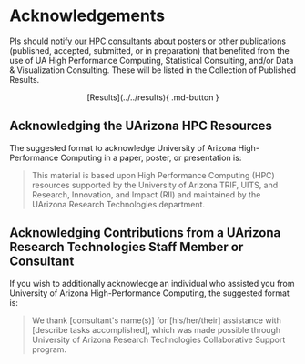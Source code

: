 # Acknowledgements

PIs should [notify our HPC consultants](../../support_and_training/consulting_services/) about posters or other publications (published, accepted, submitted, or in preparation) that benefited from the use of UA High Performance Computing, Statistical Consulting, and/or Data & Visualization Consulting. These will be listed in the Collection of Published Results.

<center>[Results](../../results){ .md-button }</center>

## Acknowledging the UArizona HPC Resources
The suggested format to acknowledge University of Arizona High-Performance Computing in a paper, poster, or presentation is:
> This material is based upon High Performance Computing (HPC) resources supported by the University of Arizona TRIF, UITS, and Research, Innovation, and Impact (RII) and maintained by the UArizona Research Technologies department.

## Acknowledging Contributions from a UArizona Research Technologies Staff Member or Consultant
If you wish to additionally acknowledge an individual who assisted you from University of Arizona High-Performance Computing, the suggested format is:
> We thank [consultant's name(s)] for [his/her/their] assistance with [describe tasks accomplished], which was made possible through University of Arizona Research Technologies Collaborative Support program. 
